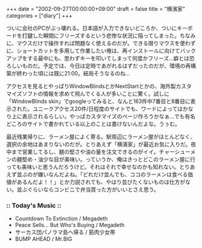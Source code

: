 +++
date = "2002-09-27T00:00:00+09:00"
draft = false
title = "横濱家"
categories = ["diary"]
+++

ついに会社のPCがぶっ壊れる。日本語が入力できないどころか、ついにキーボードを打鍵した瞬間にフリーズするという悲惨な状況に陥ってしまった。ちなみに、マウスだけで操作すれば問題なく使えるのだが。できる限りマウスを使わずに、ショートカットを多用して作業したい俺は、再インストールに向けてバックアップをする最中にも、思わずキーを叩いてしまって何度かフリーズ...癖とは恐ろしいものだ。予定では、今日は定時であがれるはずだったのだが、環境の再構築が終わった頃には既に21:00。結局そうなるのね...

アクセスを見るとやっぱりWindowBlindsとかNextStartとかの、海外製カスタマイズソフトの情報を求めて飛んでくる人が多いことに驚く。試しに「WindowBlinds skin」でgoogleってみると、なんと163件中7番目と8番目に表示された。ユニークアクセス20件/日程度のサイトでも、ワードによってはかなり上に表示されるらしい。やっぱカスタマイズのページ作ろうかなぁ...でも有名どころのサイトで書かれている以上のことは書けないんだよな。うぅむ。

最近残業帰りに、ラーメン屋によく寄る。駅周辺にラーメン屋がほとんどなく、選択の余地はあまりないのだが。とりあえず「横濱家」が最近お気に入りだ。夜中まで営業してるし、麺の堅さや油の量を注文できるのがイイ。チャーシューメンの麺堅め・油少な目が美味い。っていうか、俺はきっとどこのラーメン屋に行っても美味いと思うんだろうけど。それはそれで幸せなのかも知れない。とりあえず並ぶのが嫌いなんだよね。「どれだけ並んでも、ココのラーメンは食べる価値があるんだよ！！」とか力説されても、やはり並びたくないものは仕方がない。並ぶぐらいならコンビニで弁当買った方がいいとさえ思う。

<h3>:: Today's Music ::</h3>
<ul>
<li>Countdown To Extinction / Megadeth</li>
<li>Peace Sells... But Who's Buying / Megadeth</li>
<li>サーカス団パノラマ島へ帰る / 筋肉少女帯</li>
<li>BUMP AHEAD / Mr.BIG</li>
</ul>
